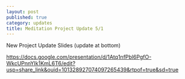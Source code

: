 ```yaml
---
layout: post
published: true
category: updates
title: Meditation Project Update 5/1
---
```

New Project Update Slides (update at bottom)

https://docs.google.com/presentation/d/1Atq1nfPbl6PgfO-WkcUPnnYIk1KmL6T6/edit?usp=share_link&ouid=101328927074097265439&rtpof=true&sd=true
